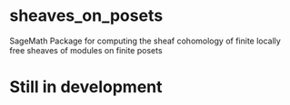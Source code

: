 # sheaves_on_posets
SageMath Package for computing the sheaf cohomology of finite locally free sheaves of modules on finite posets

# Still in development
